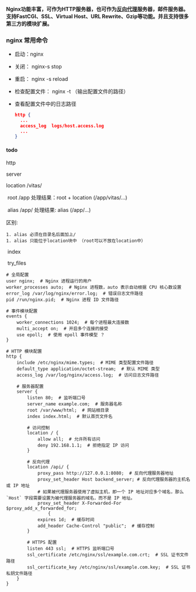 #### Nginx功能丰富，可作为HTTP服务器，也可作为[反向代理](https://so.csdn.net/so/search?q=反向代理&spm=1001.2101.3001.7020)服务器，邮件服务器。支持FastCGI、SSL、Virtual Host、URL Rewrite、Gzip等功能。并且支持很多第三方的模块扩展。



### nginx 常用命令

* 启动：nginx

* 关闭：  nginx-s stop

* 重启： nginx -s reload

* 检查配置文件： nginx -t  （输出配置文件的路径）

* 查看配置文件中的日志路径

  ```json
  http {
    ...
    access_log  logs/host.access.log
    ...
  }
  ```

  

#### todo

http

server

location /vitas/

​	root  /app   处理结果：root + location  (/app/vitas/...)

​	alias  /app/  处理结果: alias  (/app/...)

区别: 

	1. alias 必须在目录名后面加上/
	1. alias 只能位于location块中 （root可以不放在location中）

​	index

​	try_files

```shell
# 全局配置
user nginx;  # Nginx 进程运行的用户
worker_processes auto;  # Nginx 进程数，auto 表示自动根据 CPU 核心数设置
error_log /var/log/nginx/error.log;  # 错误日志文件路径
pid /run/nginx.pid;  # Nginx 进程 ID 文件路径

# 事件模块配置
events {
    worker_connections 1024;  # 每个进程最大连接数
    multi_accept on;  # 开启多个连接的接受
    use epoll;  # 使用 epoll 事件模型 ？
}

# HTTP 模块配置
http {
    include /etc/nginx/mime.types;  # MIME 类型配置文件路径
    default_type application/octet-stream;  # 默认 MIME 类型
    access_log /var/log/nginx/access.log;  # 访问日志文件路径

    # 服务器配置
    server {
        listen 80;  # 监听端口号
        server_name example.com;  # 服务器名称
        root /var/www/html;  # 网站根目录
        index index.html;  # 默认首页文件名

        # 访问控制
        location / {
            allow all;  # 允许所有访问
            deny 192.168.1.1;  # 拒绝指定 IP 访问
        }

        # 反向代理
        location /api/ {
            proxy_pass http://127.0.0.1:8080;  # 反向代理服务器地址
            proxy_set_header Host backend_server; # 反向代理服务器的主机名或 IP 地址
            # 如果被代理服务器使用了虚拟主机，即一个 IP 地址对应多个域名，那么 `Host` 字段需要设置为被代理服务器的域名，而不是 IP 地址。
            proxy_set_header X-Forwarded-For $proxy_add_x_forwarded_for;
 				{
            expires 1d;  # 缓存时间
            add_header Cache-Control "public";  # 缓存控制
        }

        # HTTPS 配置
        listen 443 ssl;  # HTTPS 监听端口号
        ssl_certificate /etc/nginx/ssl/example.com.crt;  # SSL 证书文件路径
        ssl_certificate_key /etc/nginx/ssl/example.com.key;  # SSL 证书私钥文件路径
    }
}
```













